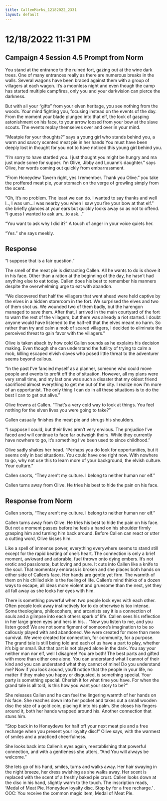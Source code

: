 ```yaml
---
title: CallenMarks_12182022_2331
layout: default
---
```


# 12/18/2022 11:31 PM
## Campaign 4 Session 4.5 Prompt from Norm

You stand at the entrance to the ruined fort, gazing out at the wine dark trees.  One of many entrances really as there are numerous breaks in the walls.  Several wagons have been braced against them with a group of villagers at each wagon. It’s a moonless night and even though the camp has started multiple campfires, only you and your darkvision can pierce the darkness.

But with all your “gifts” from your elven heritage, you see nothing from the woods.  Your mind fighting you, focusing instead on the events of the day.  From the moment your blade plunged into that elf, the look of gasping astonishment on his face, to your arrow loosed from your bow at the slave scouts.  The events replay themselves over and over in your mind.

“Meatpie for your thoughts?” says a young girl who stands behind you, a warm and savory scented meat pie in her hands  You must have been deeply lost in thought for you not to have noticed this young girl behind you.

“I’m sorry to have startled you.  I just thought you might be hungry and ma just made some for supper.  I’m Olive, Jibby and Louann’s daughter.” says Olive, her words coming out quickly from embarrassment.

“From Honeydew Tavern right, yes I remember.  Thank you Olive.” you take the proffered meat pie, your stomach on the verge of growling simply from the scent.

“Oh, It’s no problem.  The least we can do.  I wanted to say thanks and well I.., I was um…I was nearby you when I saw you fire your bow at that elf.” she briefly glances at your ears but quickly looks away so as not to offend.  “I guess I wanted to ask um…to ask…”

“You want to ask why I did it?” A touch of anger in your voice quiets her.

“Yes.” she says meekly.

## Response
“I suppose that is a fair question.”

The smell of the meat pie is distracting Callen. All he wants to do is shove it in his face. Other than a ration at the beginning of the day, he hasn’t had anything else to eat today. Callen does his best to remember his manners despite the overwhelming urge to eat with abandon.

“We discovered that half the villagers that went ahead were held captive by the elves in a hidden storeroom in the fort. We surprised the elves and two of them shot us. We wounded two of them badly, but the harengon managed to save them. After that, I arrived in the main courtyard of the fort to warn the rest of the villagers, but there was already a riot started. I doubt anyone would have listened to the half-elf that the elves meant no harm. So rather than try and calm a mob of scared villagers, I decided to eliminate the perceived threat to gain favor with the villagers.”

Olive is taken aback by how cold Callen sounds as he explains his decision making. Even though she can understand the futility of trying to calm a mob, killing escaped elvish slaves who posed little threat to the adventurer seems beyond callous. 

“In the past I’ve fancied myself as a planner, someone who could move people and events to profit off the of situation. However, all my plans were very small time, and my last one was such a disaster that my oldest friend sacrificed almost everything to get me out of the city. I realize now I’m more of an opportunist. The only thing I can do in all these situations is to do the best I can to get out alive.”

Olive frowns at Callen. “That’s a very cold way to look at things. You feel nothing for the elven lives you were going to take?”

Callen casually finishes the meat pie and shrugs his shoulders.

“I suppose I could, but their lives aren’t very envious. The prejudice I’ve faced and will continue to face far outweigh theirs. While they currently have nowhere to go, it’s something I’ve been used to since childhood.”

Olive sadly shakes her head. “Perhaps you do look for opportunities, but it seems only in bad situations. You could have one right now. With nowhere to go, why not use this to learn more of your background, the elvish culture. Your culture.”

Callen snorts, “They aren’t my culture. I belong to neither human nor elf.”

Callen turns away from Olive. He tries his best to hide the pain on his face. 

## Response from Norm
Callen snorts, “They aren’t my culture. I belong to neither human nor elf.”

Callen turns away from Olive. He tries his best to hide the pain on his face.  But not a moment passes before he feels a hand on his shoulder firmly grasping him and turning him back around.  Before Callen can react or utter a cutting word, Olive kisses him.

Like a spell of immense power, everything everywhere seems to stand still except for the rapid beating of one’s heart.  The connection is only a brief moment, awkward and adorable, fuel thrown onto dying embers.  It’s not erotic and passionate, but loving and pure. It cuts into Callen like a knife to the soul.  That momentary embrass is broken and she places both hands on either side of Callen’s face.  Her hands are gentle yet firm.  The warmth of them on his chilled skin is the feeling of life.  Callen’s mind thinks of a dozen ways to escape, all ideas more violent and gruesome than the next, yet they all fall away as she locks her eyes with him.

There is something powerful when two people lock eyes with each other.  Often people look away instinctively for to do otherwise is too intense.  Some theologians, philosophers, and arcanists say it is a connection of souls and a glimpse into each others spark of life.  Callen sees his reflection in her large green eyes and hers in his.
.
“Now you listen to me, and you listen good!  We are not some figment of someone’s imagination to be so callously played with and abandoned.  We were created for more than mere survival.  We were created for connection, for community, for a purpose.  The grand tale is still being told and each of us have a part to play, whether it’s big or small.  But that part is not played alone in the dark.  You say your neither man nor elf, well I disagree!  You are both! The best parts and gifted with more than either one alone.  You can understand what I cannot of their kind and you can understand what they cannot of mine!  Do you understand me?  Now if you look around, you’ll notice that the people in your life, no matter if they make you happy or disgusted, is something special.  Your party is something special.  Cherish it for what time you have.  For when the grand tale is all told, is this how you want your story to be?”

She releases Callen and he can feel the lingering warmth of her hands on his face.  She reaches down into her pocket and takes out a small wooden disc the size of a gold coin, placing it into his palm.  She closes his fingers around it, both her hands wrapped around his.  Another connection that stuns him.

“Stop back in to Honeydews for half off your next meat pie and a free recharge when you present your loyalty disc!” Olive says, with the warmest of smiles and a practiced cheerfulness.

She looks back into Callen’s eyes again, reestablishing that powerful connection, and with a gentleness she utters, “And You will always be welcome.”

She lets go of his hand, smiles, turns and walks away.  Her hair swaying in the night breeze, her dress swishing as she walks away.  Her scent is replaced with the scent of a freshly baked pie crust.  Callen looks down at the disc in his hand, slightly warm to the touch.  The inscription reads, ‘Medal of Meat Pie.  Honeydew loyalty disc.  Stop by for a free recharge.’
.
OOC: You receive the common magic item, Medal of Meat Pie.